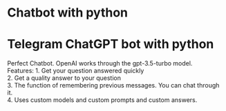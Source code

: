 # Chatbot with python
<h1>Telegram ChatGPT bot with python</h1>
<p>
  Perfect Chatbot. OpenAI works through the gpt-3.5-turbo model. <br>Features:
1. Get your question answered quickly<br>
2. Get a quality answer to your question<br>
3. The function of remembering previous messages. You can chat through it.<br>
4. Uses custom models and custom prompts and custom answers.
</p>
